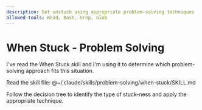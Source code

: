 ```yaml
---
description: Get unstuck using appropriate problem-solving techniques
allowed-tools: Read, Bash, Grep, Glob
---
```


# When Stuck - Problem Solving

I've read the When Stuck skill and I'm using it to determine which problem-solving approach fits this situation.

Read the skill file: @~/.claude/skills/problem-solving/when-stuck/SKILL.md

Follow the decision tree to identify the type of stuck-ness and apply the appropriate technique.
